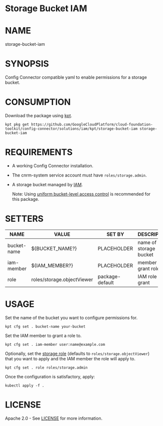 Storage Bucket IAM
==================================================
# NAME
  storage-bucket-iam
# SYNOPSIS
  Config Connector compatible yaml to enable permissions for a storage bucket.
# CONSUMPTION
  Download the package using [kpt](https://googlecontainertools.github.io/kpt/).
  ```
  kpt pkg get https://github.com/GoogleCloudPlatform/cloud-foundation-toolkit/config-connector/solutions/iam/kpt/storage-bucket-iam storage-bucket-iam
  ```
# REQUIREMENTS
- A working Config Connector installation.
- The cnrm-system service account must have `roles/storage.admin`.
- A storage bucket managed by [IAM](https://cloud.google.com/storage/docs/access-control).

  Note: Using [uniform bucket-level access control](https://cloud.google.com/storage/docs/uniform-bucket-level-access) is recommended for this package.
# SETTERS
|    NAME     |           VALUE            |     SET BY      |      DESCRIPTION       | COUNT |
|-------------|----------------------------|-----------------|------------------------|-------|
| bucket-name | ${BUCKET_NAME?}            | PLACEHOLDER     | name of storage bucket | 1     |
| iam-member  | ${IAM_MEMBER?}             | PLACEHOLDER     | member to grant role   | 1     |
| role        | roles/storage.objectViewer | package-default | IAM role to grant      | 1     |
# USAGE
  Set the name of the bucket you want to configure permissions for.
  ```
  kpt cfg set . bucket-name your-bucket
  ```
  Set the IAM member to grant a role to.
  ```
  kpt cfg set . iam-member user:name@example.com
  ```
  Optionally, set the [storage 
  role](https://cloud.google.com/iam/docs/understanding-roles#storage-roles) (defaults to
  `roles/storage.objectViewer`) that you want to apply and the IAM member the role will apply to.
  ```
  kpt cfg set . role roles/storage.admin
  ```
  Once the configuration is satisfactory, apply:
  ```
  kubectl apply -f .
  ```
# LICENSE
  Apache 2.0 - See [LICENSE](/LICENSE) for more information.
